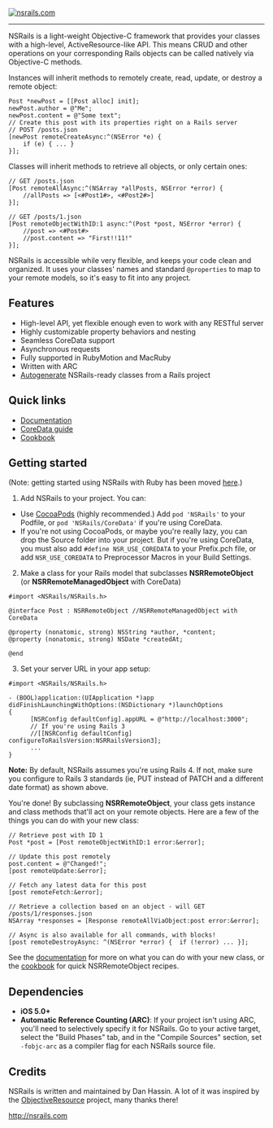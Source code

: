 [![nsrails.com](http://i.imgur.com/3FFpT.png)](http://nsrails.com/)

***

NSRails is a light-weight Objective-C framework that provides your classes with a high-level, ActiveResource-like API. This means CRUD and other operations on your corresponding Rails objects can be called natively via Objective-C methods.

Instances will inherit methods to remotely create, read, update, or destroy a remote object:

```objc
Post *newPost = [[Post alloc] init];
newPost.author = @"Me";
newPost.content = @"Some text";
// Create this post with its properties right on a Rails server
// POST /posts.json
[newPost remoteCreateAsync:^(NSError *e) {
    if (e) { ... }
}];
```

Classes will inherit methods to retrieve all objects, or only certain ones:

```objc
// GET /posts.json
[Post remoteAllAsync:^(NSArray *allPosts, NSError *error) {
    //allPosts => [<#Post1#>, <#Post2#>]
}];

// GET /posts/1.json
[Post remoteObjectWithID:1 async:^(Post *post, NSError *error) {
    //post => <#Post#>
    //post.content => "First!!11!"
}];
```

NSRails is accessible while very flexible, and keeps your code clean and organized. It uses your classes' names and standard `@properties` to map to your remote models, so it's easy to fit into any project.

Features
--------

* High-level API, yet flexible enough even to work with any RESTful server
* Highly customizable property behaviors and nesting
* Seamless CoreData support
* Asynchronous requests
* Fully supported in RubyMotion and MacRuby
* Written with ARC
* [Autogenerate](https://github.com/dingbat/nsrails/tree/master/autogen) NSRails-ready classes from a Rails project

Quick links
--------

* [Documentation](http://dingbat.github.com/nsrails)
* [CoreData guide](http://dingbat.github.com/nsrails/Classes/NSRRemoteManagedObject.html)
* [Cookbook](https://github.com/dingbat/nsrails/wiki/Cookbook)

Getting started
---------

(Note: getting started using NSRails with Ruby has been moved [here](https://github.com/dingbat/nsrails/wiki/ruby).)

1. Add NSRails to your project. You can:
  * Use [CocoaPods](http://cocoapods.org/) (highly recommended.) Add `pod 'NSRails'` to your Podfile, or `pod 'NSRails/CoreData'` if you're using CoreData.
  * If you're not using CocoaPods, or maybe you're really lazy, you can drop the Source folder into your project. But if you're using CoreData, you must also add `#define NSR_USE_COREDATA` to your Prefix.pch file, or add `NSR_USE_COREDATA` to Preprocessor Macros in your Build Settings.
      

2. Make a class for your Rails model that subclasses **NSRRemoteObject** (or **NSRRemoteManagedObject** with CoreData)

  ```objc
  #import <NSRails/NSRails.h>

  @interface Post : NSRRemoteObject //NSRRemoteManagedObject with CoreData

  @property (nonatomic, strong) NSString *author, *content;
  @property (nonatomic, strong) NSDate *createdAt;
  
  @end
  ```

3. Set your server URL in your app setup:

  ```objc
  #import <NSRails/NSRails.h>

  - (BOOL)application:(UIApplication *)app didFinishLaunchingWithOptions:(NSDictionary *)launchOptions
  {
        [NSRConfig defaultConfig].appURL = @"http://localhost:3000";
        // If you're using Rails 3
        //[[NSRConfig defaultConfig] configureToRailsVersion:NSRRailsVersion3];
        ...
  }
  ```
  **Note:** By default, NSRails assumes you're using Rails 4. If not, make sure you configure to Rails 3 standards (ie, PUT instead of PATCH and a different date format) as shown above.

You're done! By subclassing **NSRRemoteObject**, your class gets instance and class methods that'll act on your remote objects. Here are a few of the things you can do with your new class:

```objc
// Retrieve post with ID 1
Post *post = [Post remoteObjectWithID:1 error:&error];

// Update this post remotely
post.content = @"Changed!";
[post remoteUpdate:&error];

// Fetch any latest data for this post
[post remoteFetch:&error];

// Retrieve a collection based on an object - will GET /posts/1/responses.json
NSArray *responses = [Response remoteAllViaObject:post error:&error];

// Async is also available for all commands, with blocks!
[post remoteDestroyAsync: ^(NSError *error) {  if (!error) ... }];
```

See the [documentation](http://dingbat.github.com/nsrails/) for more on what you can do with your new class, or the [cookbook](https://github.com/dingbat/nsrails/wiki/Cookbook) for quick NSRRemoteObject recipes.


Dependencies
--------

* **iOS 5.0+**
* **Automatic Reference Counting (ARC)**: If your project isn't using ARC, you'll need to selectively specify it for NSRails. Go to your active target, select the "Build Phases" tab, and in the "Compile Sources" section, set `-fobjc-arc` as a compiler flag for each NSRails source file.

Credits
----------

NSRails is written and maintained by Dan Hassin. A lot of it was inspired by the [ObjectiveResource](https://github.com/yfactorial/objectiveresource) project, many thanks there!

http://nsrails.com

